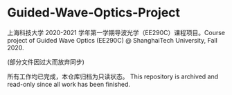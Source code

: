 # Guided-Wave-Optics-Project
上海科技大学 2020-2021 学年第一学期导波光学（EE290C）课程项目。Course project of Guided Wave Optics (EE290C) @ ShanghaiTech University, Fall 2020.

(部分文件因过大而放弃同步)

所有工作均已完成，本仓库归档为只读状态。 This repository is archived and read-only since all work has been finished.